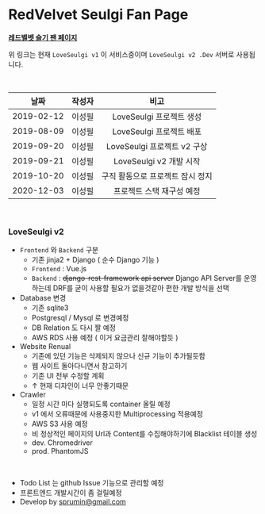 # RedVelvet Seulgi Fan Page

**[레드벨벳 슬기 팬 페이지](http://loveseulgi.kro.kr)**

위 링크는 현재 `LoveSeulgi v1` 이 서비스중이며 `LoveSeulgi v2 .Dev` 서버로 사용됩니다.

<br/>

|     날짜     | 작성자  |          비고           |
| :--------: | :--: | :-------------------: |
| 2019-02-12 | 이성필  |  LoveSeulgi 프로젝트 생성   |
| 2019-08-09 | 이성필  |  LoveSeulgi 프로젝트 배포   |
| 2019-09-20 | 이성필  | LoveSeulgi 프로젝트 v2 구상 |
| 2019-09-21 | 이성필  |  LoveSeulgi v2 개발 시작  |
| 2019-10-20 | 이성필  | 구직 활동으로 프로젝트 잠시 정지 |
| 2020-12-03 | 이성필  | 프로젝트 스택 재구성 예정 |

<br/>

### LoveSeulgi v2

- `Frontend` 와 `Backend` 구분
  - 기존 jinja2 + Django ( 순수 Django 기능 )
  - `Frontend` : Vue.js
  - `Backend` :  <del>django-rest-framework api server</del> Django
                 API Server를 운영하는데 DRF를 굳이 사용할 필요가 없을것같아 편한 개발 방식을 선택
- Database 변경
  - 기존 sqlite3
  - Postgresql / Mysql 로 변경예정
  - DB Relation 도 다시 짤 예정
  - AWS RDS 사용 예정 ( 이거 요금관리 잘해야할듯 )
- Website Renual
  - 기존에 있던 기능은 삭제되지 않으나 신규 기능이 추가될듯함
  - 웹 사이트 돌아다니면서 참고하기
  - 기존 UI 전부 수정할 계획
  - ↑ 현재 디자인이 너무 안좋기때문
- Crawler
  - 일정 시간 마다 실행되도록 container 올릴 예정
  - v1 에서 오류때문에 사용중지한 Multiprocessing 적용예정
  - AWS S3 사용 예정
  - 비 정상적인 페이지의 Url과 Content를 수집해야하기에 Blacklist 테이블 생성
  - dev. Chromedriver
  - prod. PhantomJS

<br/>



- Todo List 는 github Issue 기능으로 관리할 예정
- 프론트엔드 개발시간이 좀 걸릴예정
- Develop by sprumin@gmail.com 

